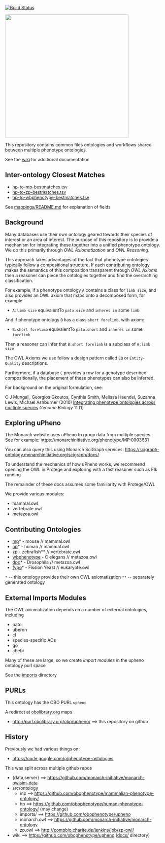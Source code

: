 [![Build Status](https://travis-ci.org/obophenotype/upheno.svg?branch=master)](https://travis-ci.org/obophenotype/upheno)

<img src="https://raw.githubusercontent.com/jmcmurry/closed-illustrations/master/logos/upheno-logos/upheno-logo_black-banner.svg?sanitize=true" width="400px"/>

This repository contains common files ontologies and workflows shared
between multiple phenotype ontologies.

See the [wiki](https://github.com/obophenotype/upheno/wiki) for additional documentation

## Inter-ontology Closest Matches

 * [hp-to-mp-bestmatches.tsv](mappings/hp-to-mp-bestmatches.tsv)
 * [hp-to-zp-bestmatches.tsv](mappings/hp-to-zp-bestmatches.tsv)
 * [hp-to-wbphenotype-bestmatches.tsv](mappings/hp-to-wbphenotype-bestmatches.tsv)

See [mappings/README.md](mappings/README.md) for explanation of fields

## Background

Many databases use their own ontology geared towards their species of
interest or an area of interest. The purpose of this repository is to
provide a mechanism for integrating these together into a unified
phenotype ontology. We do this primarily through *OWL Axiomatization*
and *OWL Reasoning*.

This approach takes advantages of the fact that phenotype ontologies
typically follow a compositional structure. If each contributing
ontology makes the semantics of this composition transparent through
*OWL Axioms* then a reasoner can piece the ontologies together and
find the overarching classification.

For example, if a phenotype ontology `A` contains a class for `limb size`,
and also provides an OWL axiom that maps onto a decomposed form, for
example:

 * `A:limb size` equivalentTo `pato:size` and `inheres in` some `limb`

And if phenotype ontology `B` has a class `short forelimb`, with axiom:

 * `B:short forelimb` equivalentTo `pato:short` and `inheres in` some `forelimb`

Then a reasoner can infer that `B:short forelimb` is a subclass of `A:limb size`

The OWL Axioms we use follow a design pattern called `EQ` or `Entity-Quality` descriptions.

Furthermore, if a database `C` provides a row for a genotype described
compositionally, the placement of these phenotypes can also be
inferred.

For background on the original formulation, see:

C J Mungall, Georgios Gkoutos, Cynthia Smith, Melissa Haendel, Suzanna Lewis, Michael Ashburner (2010) [Integrating phenotype ontologies across multiple species](http://genomebiology.com/2010/11/1/R2) _Genome Biology_ 11 (1)

## Exploring uPheno

The Monarch website uses uPheno to group data from multiple species. See for example: https://monarchinitiative.org/phenotype/MP:0003631

You can also query this using Monarch SciGraph services: https://scigraph-ontology.monarchinitiative.org/scigraph/docs/

To understand the mechanics of how uPheno works, we recommend opening
the OWL in Protege and exploring with a fast reasoner such as Elk
running

The remainder of these docs assumes some familiarity with Protege/OWL

We provide various modules:

 * mammal.owl
 * vertebrate.owl
 * metazoa.owl

## Contributing Ontologies

 * [mp](http://obofoundry.org/ontology/mp.html)* - mouse // mammal.owl
 * [hp](http://obofoundry.org/ontology/hp.html)* - human // mammal.owl
 * zp - zebrafish** // vertebrate.owl
 * [wbphenotype](http://obofoundry.org/ontology/wbphenotype.html) - C elegans // metazoa.owl
 * [dpo](http://obofoundry.org/ontology/dpo.html)* - Drosophila  // metazoa.owl
 * [fypo](http://obofoundry.org/ontology/fypo.html)* - Fission Yeast // eukaryote.owl

`*` -- this ontology provides their own OWL axiomatization
`**` -- separately generated ontology

## External Imports Modules

The OWL axiomatization depends on a number of external ontologies, including

 * pato
 * uberon
 * cl
 * species-specific AOs
 * go
 * chebi

Many of these are large, so we create *import modules* in the upheno ontology purl space

See the [imports](imports) directory

## PURLs

This ontology has the OBO PURL `upheno`

A redirect at [obolibrary.org](https://github.com/OBOFoundry/purl.obolibrary.org/) maps

 * http://purl.obolibrary.org/obo/upheno/ ==> this repository on github

## History

Previously we had various things on:

 * https://code.google.com/p/phenotype-ontologies

This was split across multiple github repos

 * {data,server} ==> https://github.com/monarch-initiative/monarch-owlsim-data
 * src/ontology
    * mp ==> https://github.com/obophenotype/mammalian-phenotype-ontology/
    * hp ==> https://github.com/obophenotype/human-phenotype-ontology/ (may change)
    * imports/ ==> https://github.com/obophenotype/upheno
    * monarch.owl ==> https://github.com/monarch-initiative/monarch-ontology
    * zp.owl ==> http://compbio.charite.de/jenkins/job/zp-owl/
 * wiki ==> https://github.com/obophenotype/upheno ([docs/](docs/) directory)

